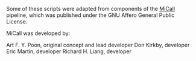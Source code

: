Some of these scripts were adapted from components of the [MiCall](https://github.com/cfe-lab/MiCall) 
pipeline, which was published under the GNU Affero General Public License.

MiCall was developed by:

Art F. Y. Poon, original concept and lead developer
Don Kirkby, developer
Eric Martin, developer
Richard H. Liang, developer
